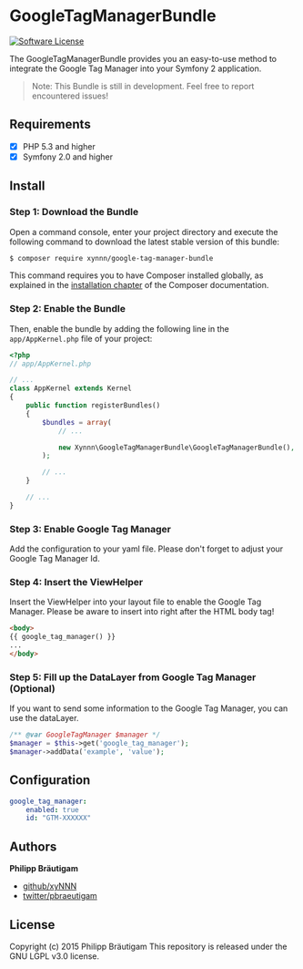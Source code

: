 # GoogleTagManagerBundle

[![Software License](https://img.shields.io/badge/license-LGPL%203.0-brightgreen.svg?style=flat-square)](LICENSE)

The GoogleTagManagerBundle provides you an easy-to-use method to integrate the Google Tag Manager into your Symfony 2 application.

> Note: This Bundle is still in development. Feel free to report encountered issues!

## Requirements

- [x] PHP 5.3 and higher
- [x] Symfony 2.0 and higher

## Install

### Step 1: Download the Bundle

Open a command console, enter your project directory and execute the
following command to download the latest stable version of this bundle:

```bash
$ composer require xynnn/google-tag-manager-bundle
```

This command requires you to have Composer installed globally, as explained
in the [installation chapter](https://getcomposer.org/doc/00-intro.md)
of the Composer documentation.

### Step 2: Enable the Bundle

Then, enable the bundle by adding the following line in the `app/AppKernel.php`
file of your project:

```php
<?php
// app/AppKernel.php

// ...
class AppKernel extends Kernel
{
    public function registerBundles()
    {
        $bundles = array(
            // ...

            new Xynnn\GoogleTagManagerBundle\GoogleTagManagerBundle(),
        );

        // ...
    }

    // ...
}
```

### Step 3: Enable Google Tag Manager

Add the configuration to your yaml file. Please don't forget to adjust your Google Tag Manager Id.

### Step 4: Insert the ViewHelper

Insert the ViewHelper into your layout file to enable the Google Tag Manager.
Please be aware to insert into right after the HTML body tag!

```html
<body>
{{ google_tag_manager() }}
...
</body>
```

### Step 5: Fill up the DataLayer from Google Tag Manager (Optional)

If you want to send some information to the Google Tag Manager, you can use the dataLayer.

```php
/** @var GoogleTagManager $manager */
$manager = $this->get('google_tag_manager');
$manager->addData('example', 'value');
```

## Configuration

```yaml
google_tag_manager:
    enabled: true
    id: "GTM-XXXXXX"
```

## Authors

**Philipp Bräutigam**

+ [github/xyNNN](https://github.com/xyNNN)
+ [twitter/pbraeutigam](http://twitter.com/pbraeutigam)

## License
Copyright (c) 2015 Philipp Bräutigam
This repository is released under the GNU LGPL v3.0 license.